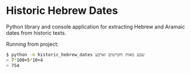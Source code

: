 # Historic Hebrew Dates
Python library and console application for extracting Hebrew and Aramaic dates from historic texts.

Running from project:

```bash
$ python -m historic_hebrew_dates שבע מאות וחמישים וארבע
> 7*100+5*10+4
> 754
```
